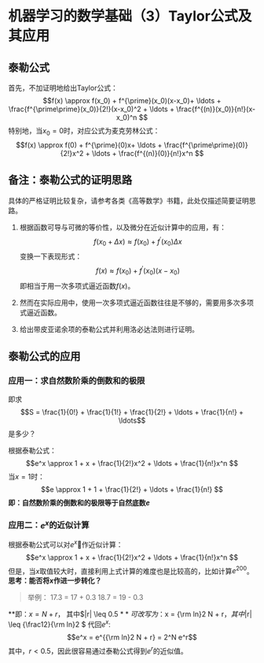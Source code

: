 # 机器学习的数学基础（3）Taylor公式及其应用

## 泰勒公式

首先，不加证明地给出Taylor公式：
$$f(x) \approx f(x_0) + f^{\prime}(x_0)(x-x_0)+ \ldots + \frac{f^{\prime\prime}(x_0)}{2!}(x-x_0)^2 + \ldots + \frac{f^{(n)}(x_0)}{n!}(x-x_0)^n $$
特别地，当$x_0=0$时，对应公式为麦克劳林公式：
$$f(x) \approx f(0) + f^{\prime}(0)x+ \ldots + \frac{f^{\prime\prime}(0)}{2!}x^2 + \ldots + \frac{f^{(n)}(0)}{n!}x^n $$

## 备注：泰勒公式的证明思路

具体的严格证明比较复杂，请参考各类《高等数学》书籍，此处仅描述简要证明思路。
1. 根据函数可导与可微的等价性，以及微分在近似计算中的应用，有：
$$f(x_0+\Delta{x}) \approx f(x_0) + f^{\prime}(x_0)\Delta{x}$$
变换一下表现形式：
$$f(x) \approx f(x_0) + f^{\prime}(x_0)(x-x_0)$$
即相当于用一次多项式逼近函数$f(x)$。

2. 然而在实际应用中，使用一次多项式逼近函数往往是不够的，需要用多次多项式逼近函数。

3. 给出带皮亚诺余项的泰勒公式并利用洛必达法则进行证明。

## 泰勒公式的应用

### 应用一：求自然数阶乘的倒数和的极限

即求$$S = \frac{1}{0!} + \frac{1}{1!} + \frac{1}{2!} + \ldots + \frac{1}{n!} + \ldots$$是多少？

根据泰勒公式：
$$e^x \approx 1 + x + \frac{1}{2!}x^2 + \ldots + \frac{1}{n!}x^n $$
当$x=1$时：
$$e \approx 1 + 1 + \frac{1}{2!} + \ldots + \frac{1}{n!} $$
**即：自然数阶乘的倒数和的极限等于自然底数$e$**

### 应用二：$e^x$的近似计算

根据泰勒公式可以对$e^x$作近似计算：
$$e^x \approx 1 + x + \frac{1}{2!}x^2 + \ldots + \frac{1}{n!}x^n $$
但是，当$x$取值较大时，直接利用上式计算的难度也是比较高的，比如计算$e^200$。
**思考：能否将$x$作进一步转化？**
> 举例：
17.3 = 17 + 0.3
18.7 = 19 - 0.3

**即：$x = N + r$， 其中$|r| \leq 0.5 $**
可改写为：$x = {\rm ln}2 N + r$，其中$|r| \leq {\frac12}{\rm ln}2 $
代回$e^x$:
$$e^x = e^{{\rm ln}2 N + r} = 2^N e^r$$
其中，$r < 0.5$，因此很容易通过泰勒公式得到$e^r$的近似值。